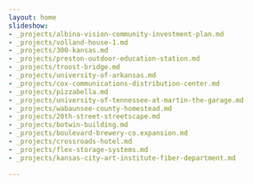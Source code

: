 ```yaml
---
layout: home
slideshow:
- _projects/albina-vision-community-investment-plan.md
- _projects/volland-house-1.md
- _projects/300-kansas.md
- _projects/preston-outdoor-education-station.md
- _projects/troost-bridge.md
- _projects/university-of-arkansas.md
- _projects/cox-communications-distribution-center.md
- _projects/pizzabella.md
- _projects/university-of-tennessee-at-martin-the-garage.md
- _projects/wabaunsee-county-homestead.md
- _projects/20th-street-streetscape.md
- _projects/botwin-building.md
- _projects/boulevard-brewery-co.expansion.md
- _projects/crossroads-hotel.md
- _projects/flex-storage-systems.md
- _projects/kansas-city-art-institute-fiber-department.md

---
```

